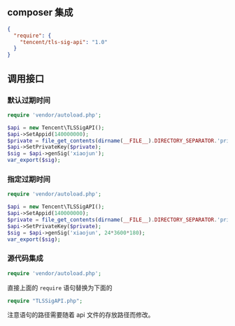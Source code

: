 ## composer 集成
```json
{
  "require": {
    "tencent/tls-sig-api": "1.0"
  }
}
```


## 调用接口

### 默认过期时间
```php
require 'vendor/autoload.php';

$api = new Tencent\TLSSigAPI();
$api->SetAppid(140000000);
$private = file_get_contents(dirname(__FILE__).DIRECTORY_SEPARATOR.'private_key');
$api->SetPrivateKey($private);
$sig = $api->genSig('xiaojun');
var_export($sig);
```

### 指定过期时间
```php
require 'vendor/autoload.php';

$api = new Tencent\TLSSigAPI();
$api->SetAppid(140000000);
$private = file_get_contents(dirname(__FILE__).DIRECTORY_SEPARATOR.'private_key');
$api->SetPrivateKey($private);
$sig = $api->genSig('xiaojun', 24*3600*180);
var_export($sig);
```

### 源代码集成
```php
require 'vendor/autoload.php';
```
直接上面的 ```require``` 语句替换为下面的
```php
require "TLSSigAPI.php";
```
注意语句的路径需要随着 api 文件的存放路径而修改。
